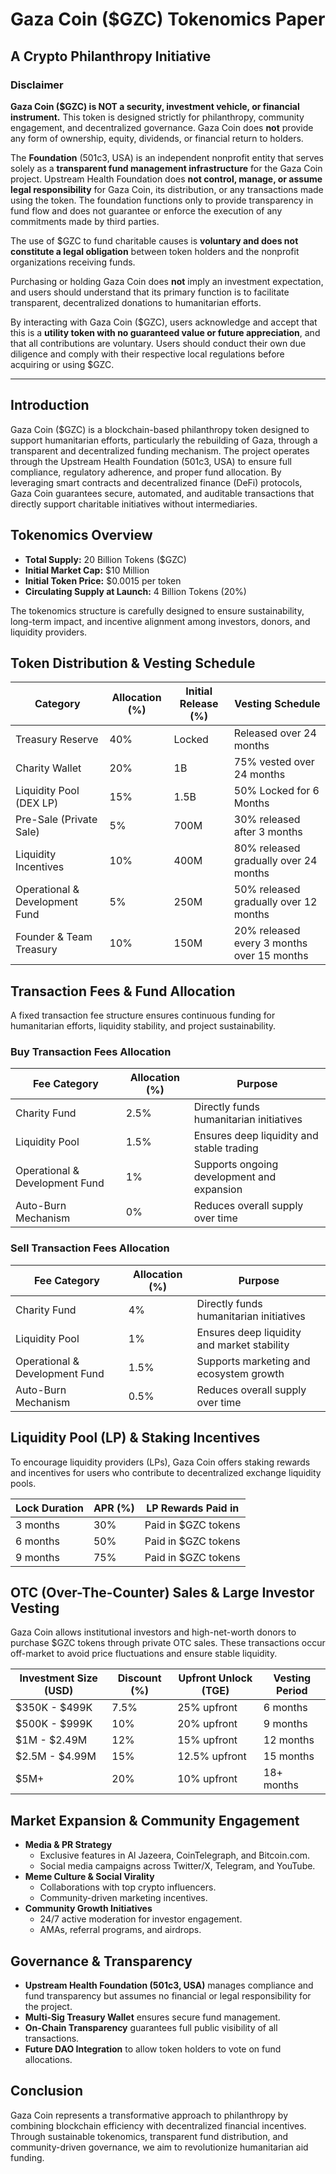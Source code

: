# Gaza Coin ($GZC) Tokenomics Paper
## A Crypto Philanthropy Initiative

### Disclaimer
**Gaza Coin ($GZC) is NOT a security, investment vehicle, or financial instrument.** This token is designed strictly for philanthropy, community engagement, and decentralized governance. Gaza Coin does **not** provide any form of ownership, equity, dividends, or financial return to holders. 

The **Foundation** (501c3, USA) is an independent nonprofit entity that serves solely as a **transparent fund management infrastructure** for the Gaza Coin project. Upstream Health Foundation does **not control, manage, or assume legal responsibility** for Gaza Coin, its distribution, or any transactions made using the token. The foundation functions only to provide transparency in fund flow and does not guarantee or enforce the execution of any commitments made by third parties.

The use of $GZC to fund charitable causes is **voluntary and does not constitute a legal obligation** between token holders and the nonprofit organizations receiving funds. 

Purchasing or holding Gaza Coin does **not** imply an investment expectation, and users should understand that its primary function is to facilitate transparent, decentralized donations to humanitarian efforts. 

By interacting with Gaza Coin ($GZC), users acknowledge and accept that this is a **utility token with no guaranteed value or future appreciation**, and that all contributions are voluntary. Users should conduct their own due diligence and comply with their respective local regulations before acquiring or using $GZC.

---

## Introduction
Gaza Coin ($GZC) is a blockchain-based philanthropy token designed to support humanitarian efforts, particularly the rebuilding of Gaza, through a transparent and decentralized funding mechanism. The project operates through the Upstream Health Foundation (501c3, USA) to ensure full compliance, regulatory adherence, and proper fund allocation. By leveraging smart contracts and decentralized finance (DeFi) protocols, Gaza Coin guarantees secure, automated, and auditable transactions that directly support charitable initiatives without intermediaries.

## Tokenomics Overview
- **Total Supply:** 20 Billion Tokens ($GZC)
- **Initial Market Cap:** $10 Million
- **Initial Token Price:** $0.0015 per token
- **Circulating Supply at Launch:** 4 Billion Tokens (20%)

The tokenomics structure is carefully designed to ensure sustainability, long-term impact, and incentive alignment among investors, donors, and liquidity providers.

## Token Distribution & Vesting Schedule
| Category | Allocation (%) | Initial Release (%) | Vesting Schedule |
|----------|----------------|---------------------|------------------|
| Treasury Reserve | 40% | Locked | Released over 24 months |
| Charity Wallet | 20% | 1B | 75% vested over 24 months |
| Liquidity Pool (DEX LP) | 15% | 1.5B | 50% Locked for 6 Months |
| Pre-Sale (Private Sale) | 5% | 700M | 30% released after 3 months |
| Liquidity Incentives | 10% | 400M | 80% released gradually over 24 months |
| Operational & Development Fund | 5% | 250M | 50% released gradually over 12 months |
| Founder & Team Treasury | 10% | 150M | 20% released every 3 months over 15 months |

## Transaction Fees & Fund Allocation
A fixed transaction fee structure ensures continuous funding for humanitarian efforts, liquidity stability, and project sustainability.

### Buy Transaction Fees Allocation
| Fee Category | Allocation (%) | Purpose |
|-------------|----------------|---------|
| Charity Fund | 2.5% | Directly funds humanitarian initiatives |
| Liquidity Pool | 1.5% | Ensures deep liquidity and stable trading |
| Operational & Development Fund | 1% | Supports ongoing development and expansion |
| Auto-Burn Mechanism | 0% | Reduces overall supply over time |

### Sell Transaction Fees Allocation
| Fee Category | Allocation (%) | Purpose |
|-------------|----------------|---------|
| Charity Fund | 4% | Directly funds humanitarian initiatives |
| Liquidity Pool | 1% | Ensures deep liquidity and market stability |
| Operational & Development Fund | 1.5% | Supports marketing and ecosystem growth |
| Auto-Burn Mechanism | 0.5% | Reduces overall supply over time |

## Liquidity Pool (LP) & Staking Incentives
To encourage liquidity providers (LPs), Gaza Coin offers staking rewards and incentives for users who contribute to decentralized exchange liquidity pools.

| Lock Duration | APR (%) | LP Rewards Paid in |
|--------------|---------|------------------|
| 3 months | 30% | Paid in $GZC tokens |
| 6 months | 50% | Paid in $GZC tokens |
| 9 months | 75% | Paid in $GZC tokens |

## OTC (Over-The-Counter) Sales & Large Investor Vesting
Gaza Coin allows institutional investors and high-net-worth donors to purchase $GZC tokens through private OTC sales. These transactions occur off-market to avoid price fluctuations and ensure stable liquidity.

| Investment Size (USD) | Discount (%) | Upfront Unlock (TGE) | Vesting Period |
|-----------------------|-------------|----------------------|---------------|
| $350K - $499K | 7.5% | 25% upfront | 6 months |
| $500K - $999K | 10% | 20% upfront | 9 months |
| $1M - $2.49M | 12% | 15% upfront | 12 months |
| $2.5M - $4.99M | 15% | 12.5% upfront | 15 months |
| $5M+ | 20% | 10% upfront | 18+ months |

## Market Expansion & Community Engagement
- **Media & PR Strategy**
  - Exclusive features in Al Jazeera, CoinTelegraph, and Bitcoin.com.
  - Social media campaigns across Twitter/X, Telegram, and YouTube.
- **Meme Culture & Social Virality**
  - Collaborations with top crypto influencers.
  - Community-driven marketing incentives.
- **Community Growth Initiatives**
  - 24/7 active moderation for investor engagement.
  - AMAs, referral programs, and airdrops.

## Governance & Transparency
- **Upstream Health Foundation (501c3, USA)** manages compliance and fund transparency but assumes no financial or legal responsibility for the project.
- **Multi-Sig Treasury Wallet** ensures secure fund management.
- **On-Chain Transparency** guarantees full public visibility of all transactions.
- **Future DAO Integration** to allow token holders to vote on fund allocations.

## Conclusion
Gaza Coin represents a transformative approach to philanthropy by combining blockchain efficiency with decentralized financial incentives. Through sustainable tokenomics, transparent fund distribution, and community-driven governance, we aim to revolutionize humanitarian aid funding.


